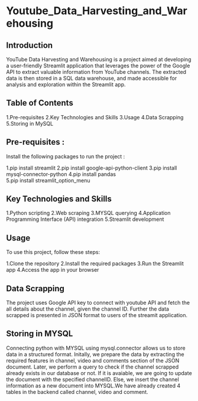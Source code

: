 # Youtube_Data_Harvesting_and_Warehousing
## Introduction
  YouTube Data Harvesting and Warehousing is a project aimed at developing a user-friendly Streamlit application that leverages the power of   the Google API to extract valuable information from YouTube channels. The extracted data is then stored in a SQL data warehouse, and made    accessible for analysis and exploration within the Streamlit app.
## Table of Contents
  1.Pre-requisites
  2.Key Technologies and Skills
  3.Usage
  4.Data Scrapping
  5.Storing in MySQL
## Pre-requisites :
  Install the following packages to run the project :
  
  1.pip install streamlit
  2.pip install google-api-python-client
  3.pip install mysql-connector-python
  4.pip install pandas  
  5.pip install streamlit_option_menu
## Key Technologies and Skills
  1.Python scripting
  2.Web scraping
  3.MYSQL querying
  4.Application Programming Interface (API) integration
  5.Streamlit development
## Usage
  To use this project, follow these steps:
  
  1.Clone the repository
  2.Install the required packages
  3.Run the Streamlit app
  4.Access the app in your browser
## Data Scrapping
  The project uses Google API key to connect with youtube API and fetch the all details about the channel, given the channel ID. Further     the data scrapped is presented in JSON format to users of the streamit application.
## Storing in MYSQL
  Connecting python with MYSQL using mysql.connector allows us to store data in a structured format. Initally, we prepare the data by     extracting the required features in channel, video and comments section of the JSON document. Later, we perform a query to check if the channel scrapped already exists in our database or not. If it is avaiable, we are going to update the document with the specified channelID. Else, we insert the channel information as a new document into MYSQL.We have already created 4 tables in the backend called channel, video and comment. 

